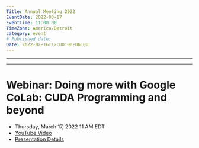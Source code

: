 ```yaml
---
Title: Annual Meeting 2022
EventDate: 2022-03-17
EventTime: 11:00:00
TimeZone: America/Detroit
category: event
# Published date:
Date: 2022-02-16T12:00:00-06:00
---
```

---
---
# Webinar: Doing more with Google CoLab: CUDA Programming and beyond


* Thursday, March 17, 2022 11 AM EDT
* [YouTube Video](https://youtu.be/lJ-MnUbs4WE)
* [Presentation Details](https://drive.google.com/drive/folders/1Uk-EuVtbiW3A0NurSzpPOd-HPzBhNXm3?usp=sharing)
